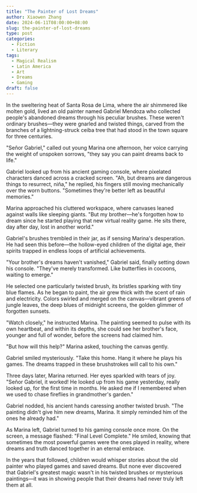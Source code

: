 ```yaml
---
title: "The Painter of Lost Dreams"
author: Xiaowen Zhang
date: 2024-06-11T08:00:00+08:00
slug: the-painter-of-lost-dreams
type: post
categories:
  - Fiction
  - Literary
tags:
  - Magical Realism
  - Latin America
  - Art
  - Dreams
  - Gaming
draft: false
---
```


In the sweltering heat of Santa Rosa de Lima, where the air shimmered like molten gold, lived an old painter named Gabriel Mendoza who collected people's abandoned dreams through his peculiar brushes. These weren't ordinary brushes—they were gnarled and twisted things, carved from the branches of a lightning-struck ceiba tree that had stood in the town square for three centuries.

"Señor Gabriel," called out young Marina one afternoon, her voice carrying the weight of unspoken sorrows, "they say you can paint dreams back to life."

Gabriel looked up from his ancient gaming console, where pixelated characters danced across a cracked screen. "Ah, but dreams are dangerous things to resurrect, niña," he replied, his fingers still moving mechanically over the worn buttons. "Sometimes they're better left as beautiful memories."

Marina approached his cluttered workspace, where canvases leaned against walls like sleeping giants. "But my brother—he's forgotten how to dream since he started playing that new virtual reality game. He sits there, day after day, lost in another world."

Gabriel's brushes trembled in their jar, as if sensing Marina's desperation. He had seen this before—the hollow-eyed children of the digital age, their spirits trapped in endless loops of artificial achievements.

"Your brother's dreams haven't vanished," Gabriel said, finally setting down his console. "They've merely transformed. Like butterflies in cocoons, waiting to emerge."

He selected one particularly twisted brush, its bristles sparking with tiny blue flames. As he began to paint, the air grew thick with the scent of rain and electricity. Colors swirled and merged on the canvas—vibrant greens of jungle leaves, the deep blues of midnight screens, the golden glimmer of forgotten sunsets.

"Watch closely," he instructed Marina. The painting seemed to pulse with its own heartbeat, and within its depths, she could see her brother's face, younger and full of wonder, before the screens had claimed him.

"But how will this help?" Marina asked, touching the canvas gently.

Gabriel smiled mysteriously. "Take this home. Hang it where he plays his games. The dreams trapped in these brushstrokes will call to his own."

Three days later, Marina returned. Her eyes sparkled with tears of joy. "Señor Gabriel, it worked! He looked up from his game yesterday, really looked up, for the first time in months. He asked me if I remembered when we used to chase fireflies in grandmother's garden."

Gabriel nodded, his ancient hands caressing another twisted brush. "The painting didn't give him new dreams, Marina. It simply reminded him of the ones he already had."

As Marina left, Gabriel turned to his gaming console once more. On the screen, a message flashed: "Final Level Complete." He smiled, knowing that sometimes the most powerful games were the ones played in reality, where dreams and truth danced together in an eternal embrace.

In the years that followed, children would whisper stories about the old painter who played games and saved dreams. But none ever discovered that Gabriel's greatest magic wasn't in his twisted brushes or mysterious paintings—it was in showing people that their dreams had never truly left them at all.